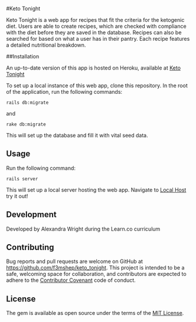 #Keto Tonight

Keto Tonight is a web app for recipes that fit the criteria for the ketogenic diet. Users are able to create recipes, which are checked with compliance with the diet before they are saved in the database. Recipes can also be searched for based on what a user has in their pantry. Each recipe features a detailed nutritional breakdown. 

##Installation

An up-to-date version of this app is hosted on Heroku, available at [Keto Tonight](https://stark-harbor-64502.herokuapp.com)

To set up a local instance of this web app, clone this repository. In the root of the application, run the following commands:

```
rails db:migrate
```

and 

```
rake db:migrate
```

This will set up the database and fill it with vital seed data. 

## Usage

Run the following command:

```
rails server
```

This will set up a local server hosting the web app. Navigate to [Local Host](tcp://0.0.0.0:3000) try it out!

## Development

Developed by Alexandra Wright during the Learn.co curriculum

## Contributing

Bug reports and pull requests are welcome on GitHub at https://github.com/f3mshep/keto_tonight. This project is intended to be a safe, welcoming space for collaboration, and contributors are expected to adhere to the [Contributor Covenant](http://contributor-covenant.org) code of conduct.

## License

The gem is available as open source under the terms of the [MIT License](http://opensource.org/licenses/MIT).
